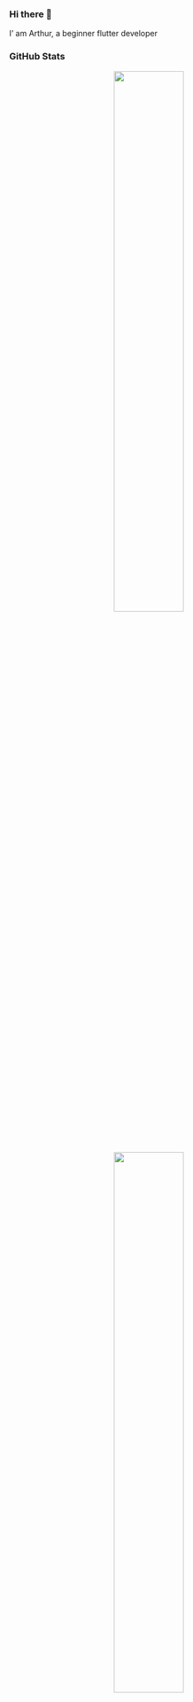 ### Hi there 👋

I’ am Arthur, a beginner flutter developer

### GitHub Stats 

<p align="center">
  <img height="50%" width="auto" src ="https://github-readme-stats-sigma-five.vercel.app/api?username=arthur-kirdiashkin&show_icons=true&count_private=true&theme=moltack&hide_border=true&hide=issues,contribs&bg_color=00000000">
  <img height="50%" width="auto" src ="https://github-readme-stats-sigma-five.vercel.app/api/top-langs/?username=arthur-kirdiashkin&layout=compact&hide_border=true&theme=darcula&bg_color=00000000&langs_count=6&hide=jupyter%20notebook,tex,css,php">
  <br>
  <br>
</p>

### Contact me
<p align="left">
  <a href="https://t.me/mordvad2">
  <img src="https://github.com/arthur-kirdiashkin/arthur-kirdiashkin/assets/144155500/74296fa6-a31c-471f-a894-ba29d33d5c97" alt="" width="100" />
</a>

 


